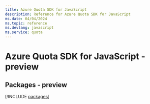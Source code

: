 ```yaml
---
title: Azure Quota SDK for JavaScript
description: Reference for Azure Quota SDK for JavaScript
ms.date: 04/04/2024
ms.topic: reference
ms.devlang: javascript
ms.service: quota
---
```

# Azure Quota SDK for JavaScript - preview
## Packages - preview
[!INCLUDE [packages](quota-index.md)]